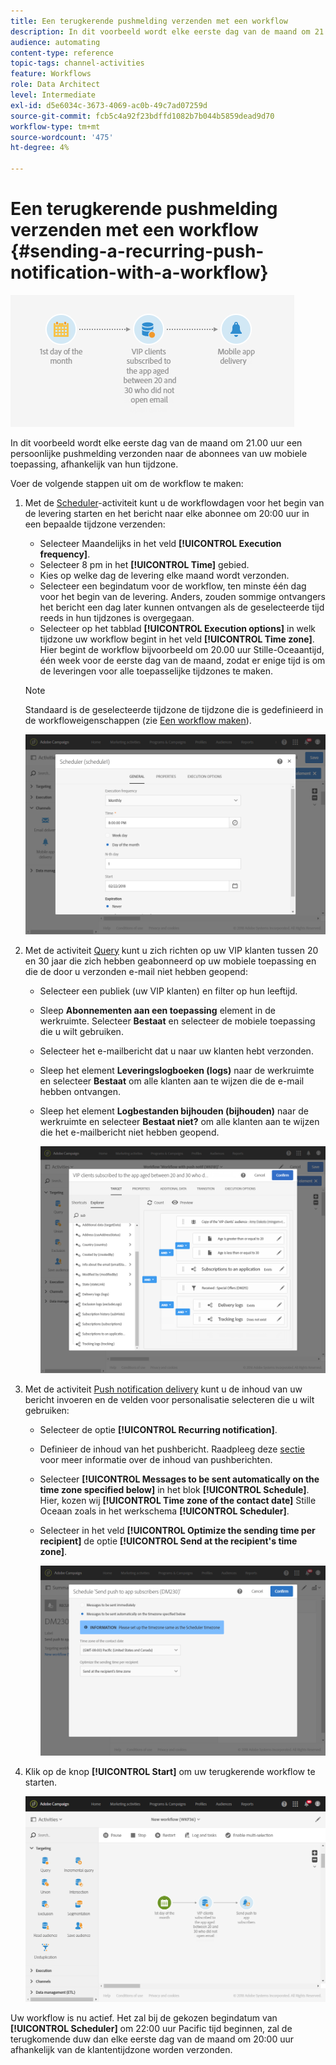 ```yaml
---
title: Een terugkerende pushmelding verzenden met een workflow
description: In dit voorbeeld wordt elke eerste dag van de maand om 21.00 uur een persoonlijke pushmelding verzonden naar de abonnees van uw mobiele toepassing, afhankelijk van hun tijdzone.
audience: automating
content-type: reference
topic-tags: channel-activities
feature: Workflows
role: Data Architect
level: Intermediate
exl-id: d5e6034c-3673-4069-ac0b-49c7ad07259d
source-git-commit: fcb5c4a92f23bdffd1082b7b044b5859dead9d70
workflow-type: tm+mt
source-wordcount: '475'
ht-degree: 4%

---
```


# Een terugkerende pushmelding verzenden met een workflow {#sending-a-recurring-push-notification-with-a-workflow}

![](assets/wkf_push_example_1.png)

In dit voorbeeld wordt elke eerste dag van de maand om 21.00 uur een persoonlijke pushmelding verzonden naar de abonnees van uw mobiele toepassing, afhankelijk van hun tijdzone.

Voer de volgende stappen uit om de workflow te maken:

1. Met de [Scheduler](../../automating/using/scheduler.md)-activiteit kunt u de workflowdagen voor het begin van de levering starten en het bericht naar elke abonnee om 20:00 uur in een bepaalde tijdzone verzenden:

   * Selecteer Maandelijks in het veld **[!UICONTROL Execution frequency]**.
   * Selecteer 8 pm in het **[!UICONTROL Time]** gebied.
   * Kies op welke dag de levering elke maand wordt verzonden.
   * Selecteer een begindatum voor de workflow, ten minste één dag voor het begin van de levering. Anders, zouden sommige ontvangers het bericht een dag later kunnen ontvangen als de geselecteerde tijd reeds in hun tijdzones is overgegaan.
   * Selecteer op het tabblad **[!UICONTROL Execution options]** in welk tijdzone uw workflow begint in het veld **[!UICONTROL Time zone]**. Hier begint de workflow bijvoorbeeld om 20.00 uur Stille-Oceaantijd, één week voor de eerste dag van de maand, zodat er enige tijd is om de leveringen voor alle toepasselijke tijdzones te maken.

   >[!NOTE]
   >
   >Standaard is de geselecteerde tijdzone de tijdzone die is gedefinieerd in de workfloweigenschappen (zie [Een workflow maken](../../automating/using/building-a-workflow.md)).

   ![](assets/wkf_push_example_5.png)

1. Met de activiteit [Query](../../automating/using/query.md) kunt u zich richten op uw VIP klanten tussen 20 en 30 jaar die zich hebben geabonneerd op uw mobiele toepassing en die de door u verzonden e-mail niet hebben geopend:

   * Selecteer een publiek (uw VIP klanten) en filter op hun leeftijd.
   * Sleep **Abonnementen aan een toepassing** element in de werkruimte. Selecteer **Bestaat** en selecteer de mobiele toepassing die u wilt gebruiken.
   * Selecteer het e-mailbericht dat u naar uw klanten hebt verzonden.
   * Sleep het element **Leveringslogboeken (logs)** naar de werkruimte en selecteer **Bestaat** om alle klanten aan te wijzen die de e-mail hebben ontvangen.
   * Sleep het element **Logbestanden bijhouden (bijhouden)** naar de werkruimte en selecteer **Bestaat niet?** om alle klanten aan te wijzen die het e-mailbericht niet hebben geopend.

      ![](assets/wkf_push_example_2.png)

1. Met de activiteit [Push notification delivery](../../automating/using/push-notification-delivery.md) kunt u de inhoud van uw bericht invoeren en de velden voor personalisatie selecteren die u wilt gebruiken:

   * Selecteer de optie **[!UICONTROL Recurring notification]**.
   * Definieer de inhoud van het pushbericht. Raadpleeg deze [sectie](../../channels/using/preparing-and-sending-a-push-notification.md) voor meer informatie over de inhoud van pushberichten.
   * Selecteer **[!UICONTROL Messages to be sent automatically on the time zone specified below]** in het blok **[!UICONTROL Schedule]**. Hier, kozen wij **[!UICONTROL Time zone of the contact date]** Stille Oceaan zoals in het werkschema **[!UICONTROL Scheduler]**.
   * Selecteer in het veld **[!UICONTROL Optimize the sending time per recipient]** de optie **[!UICONTROL Send at the recipient's time zone]**.

      ![](assets/wkf_push_example_4.png)

1. Klik op de knop **[!UICONTROL Start]** om uw terugkerende workflow te starten.

   ![](assets/wkf_push_example_3.png)

Uw workflow is nu actief. Het zal bij de gekozen begindatum van **[!UICONTROL Scheduler]** om 22:00 uur Pacific tijd beginnen, zal de terugkomende duw dan elke eerste dag van de maand om 20:00 uur afhankelijk van de klantentijdzone worden verzonden.
